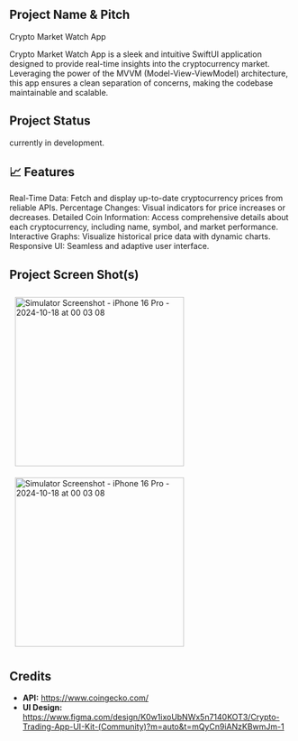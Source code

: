 ## Project Name & Pitch

Crypto Market Watch App

Crypto Market Watch App is a sleek and intuitive SwiftUI application designed to provide real-time insights into the cryptocurrency market.
Leveraging the power of the MVVM (Model-View-ViewModel) architecture, this app ensures a clean separation of concerns, making the codebase maintainable and scalable.

## Project Status

currently in development.

## 📈 Features
Real-Time Data: Fetch and display up-to-date cryptocurrency prices from reliable APIs.
Percentage Changes: Visual indicators for price increases or decreases.
Detailed Coin Information: Access comprehensive details about each cryptocurrency, including name, symbol, and market performance.
Interactive Graphs: Visualize historical price data with dynamic charts.
Responsive UI: Seamless and adaptive user interface.

## Project Screen Shot(s)  

<!-- Image 1 -->
<img src="https://github.com/user-attachments/assets/5c1c100f-4de3-4bb7-9e06-e5c011932625" alt="Simulator Screenshot - iPhone 16 Pro - 2024-10-18 at 00 03 08" width="300" style="padding:10px;"/>

<!-- Image 2 -->
<img src="https://github.com/user-attachments/assets/55b8658a-542d-4d0d-89fa-1d99a57776c4" alt="Simulator Screenshot - iPhone 16 Pro - 2024-10-18 at 00 03 08" width="300" style="padding:10px;"/>

## Credits

- **API:** https://www.coingecko.com/
- **UI Design:** https://www.figma.com/design/K0w1ixoUbNWx5n7140KOT3/Crypto-Trading-App-UI-Kit-(Community)?m=auto&t=mQyCn9iANzKBwmJm-1
